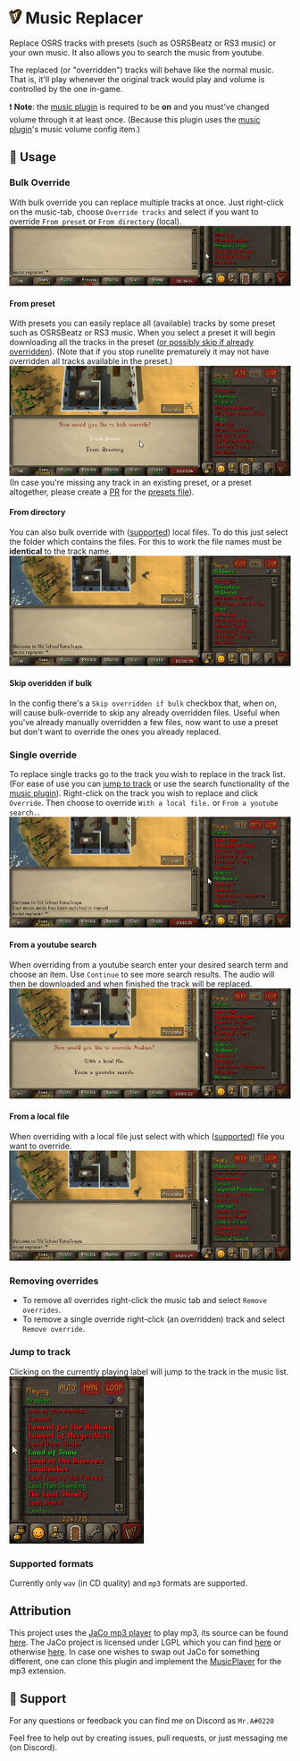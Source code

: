 # ![icon](./icon.png) Music Replacer
Replace OSRS tracks with presets (such as OSRSBeatz or RS3 music) or your own music.
It also allows you to search the music from youtube.

The replaced (or "overridden") tracks will behave like the normal music.
That is, it'll play whenever the original track would play and volume is controlled by the one in-game.

❗ **Note**: the [music plugin] is required to be **on** and you must've changed volume through it at least once.
(Because this plugin uses the [music plugin]'s music volume config item.)
 
## 💁 Usage
### Bulk Override
With bulk override you can replace multiple tracks at once.
Just right-click on the music-tab, choose `Override tracks` and select if you want to override `From preset` or `From directory` (local).  
![](./demo-data/bulk-override.gif)

#### From preset
With presets you can easily replace all (available) tracks by some preset such as OSRSBeatz or RS3 music.
When you select a preset it will begin downloading all the tracks in the preset ([or possibly skip if already overridden](#skip-overidden-if-bulk)).
(Note that if you stop runelite prematurely it may not have overridden all tracks available in the preset.)  
![](./demo-data/bulk-override-preset-osrsbeatz.gif)  
(In case you're missing any track in an existing preset, or a preset altogether, please create a [PR](https://docs.github.com/en/pull-requests/collaborating-with-pull-requests/proposing-changes-to-your-work-with-pull-requests/about-pull-requests) for the [presets file](./src/main/resources/presets.json)).

#### From directory
You can also bulk override with ([supported](#supported-formats)) local files.
To do this just select the folder which contains the files.
For this to work the file names must be **identical** to the track name.  
![](./demo-data/bulk-override-preset-directory.gif)

#### Skip overidden if bulk
In the config there's a `Skip overridden if bulk` checkbox that, when on, will cause bulk-override to skip any already overridden files.
Useful when you've already manually overridden a few files, now want to use a preset but don't want to override the ones you already replaced.

### Single override
To replace single tracks go to the track you wish to replace in the track list.
(For ease of use you can [jump to track](#jump-to-track) or use the search functionality of the [music plugin](https://github.com/runelite/runelite/wiki/Music#music-plugin-configuration)).
Right-click on the track you wish to replace and click `Override`.
Then choose to override `With a local file.` or `From a youtube search.`.  
 ![](./demo-data/single-override.gif)

#### From a youtube search
When overriding from a youtube search enter your desired search term and choose an item.
Use `Continue` to see more search results.
The audio will then be downloaded and when finished the track will be replaced.  
![](./demo-data/single-override-youtube-search.gif)  

#### From a local file
When overriding with a local file just select with which ([supported](#supported-formats)) file you want to override.  
![](./demo-data/single-override-local.gif)

### Removing overrides
- To remove all overrides right-click the music tab and select `Remove overrides`.
- To remove a single override right-click (an overridden) track and select `Remove override`.

### Jump to track
Clicking on the currently playing label will jump to the track in the music list.  
![](./demo-data/jump-to-track.gif)

### Supported formats
Currently only `wav` (in CD quality) and `mp3` formats are supported.

## Attribution
This project uses the [JaCo mp3 player](http://jacomp3player.sourceforge.net) to play mp3, its source can be found [here](https://sourceforge.net/p/jacomp3player/code/HEAD/tree/).
The JaCo project is licensed under LGPL which you can find [here](./legal/lgpl-3.0.txt) or otherwise [here](https://www.gnu.org/licenses/lgpl-3.0.en.html).
In case one wishes to swap out JaCo for something different, one can clone this plugin and implement the [MusicPlayer](./src/main/java/nl/alowaniak/runelite/musicreplacer/MusicPlayer.java) for the mp3 extension.

## 💌 Support
For any questions or feedback you can find me on Discord as `Mr.A#0220`

Feel free to help out by creating issues, pull requests, or just messaging me (on Discord).

[music plugin]: https://github.com/runelite/runelite/wiki/Music#music-plugin-configuration
